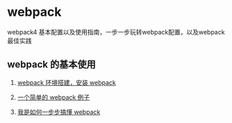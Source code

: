# webpack

webpack4 基本配置以及使用指南，一步一步玩转webpack配置，以及webpack最佳实践

## webpack 的基本使用

1. [webpack 环境搭建，安装 webpack](https://github.com/plane-hjh/webpack/issues/1)

2. [一个简单的 webpack 例子](https://github.com/plane-hjh/webpack/issues/2)

3. [我是如何一步步搞懂 webpack](https://github.com/plane-hjh/webpack/issues/3)
